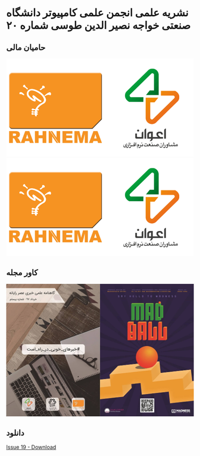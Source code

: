 # نشریه علمی انجمن علمی کامپیوتر دانشگاه صنعتی خواجه نصیر الدین طوسی شماره ۲۰
##  حامیان مالی
![Sponser](https://github.com/kntu-ce-mag/issue-20/raw/master/sponser-logo.png)
![Sponser](https://github.com/kntu-ce-mag/issue-20/raw/master/sponser-logo.png)
## کاور مجله
![Cover](https://github.com/kntu-ce-mag/issue-20/raw/master/front-cover.jpg)
## دانلود
[Issue 19 - Download](https://github.com/kntu-ce-mag/issue-20/raw/master/CE_KNTU_ISSUE_19.pdf)

